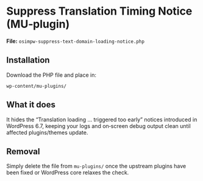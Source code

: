 # Suppress Translation Timing Notice (MU‑plugin)

**File:** `osimpw-suppress-text-domain-loading-notice.php`

## Installation

Download the PHP file and place in:

```
wp-content/mu-plugins/
```

## What it does

It hides the “Translation loading … triggered too early” notices introduced in WordPress 6.7, keeping your logs and on‑screen debug output clean until affected plugins/themes update.

## Removal

Simply delete the file from `mu-plugins/` once the upstream plugins have been fixed or WordPress core relaxes the check.

